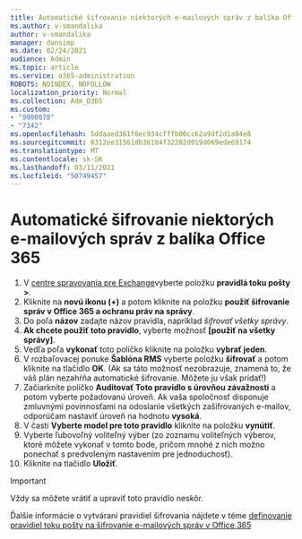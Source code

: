 ```yaml
---
title: Automatické šifrovanie niektorých e-mailových správ z balíka Office 365
ms.author: v-smandalika
author: v-smandalika
manager: dansimp
ms.date: 02/24/2021
audience: Admin
ms.topic: article
ms.service: o365-administration
ROBOTS: NOINDEX, NOFOLLOW
localization_priority: Normal
ms.collection: Adm_O365
ms.custom:
- "9000078"
- "7342"
ms.openlocfilehash: 5ddaaed361f6ec934cfffb00cc62a9df2d1a04e8
ms.sourcegitcommit: 6312ee31561db36104f32282d019d069ede69174
ms.translationtype: MT
ms.contentlocale: sk-SK
ms.lasthandoff: 03/11/2021
ms.locfileid: "50749457"
---
```

# <a name="automatically-encrypt-certain-email-messages-from-office-365"></a>Automatické šifrovanie niektorých e-mailových správ z balíka Office 365

1. V [centre spravovania pre Exchange](https://outlook.office365.com/ecp/)vyberte položku **pravidlá toku pošty >**. 
2. Kliknite na **novú ikonu (+)** a potom kliknite na položku **použiť šifrovanie správ v Office 365 a ochranu práv na správy**.
3. Do poľa **názov** zadajte názov pravidla, napríklad *šifrovať všetky správy*.
4. **Ak chcete použiť toto pravidlo**, vyberte možnosť **[použiť na všetky správy]**. 
5. Vedľa poľa **vykonať** toto políčko kliknite na položku **vybrať jeden**. 
6. V rozbaľovacej ponuke **Šablóna RMS** vyberte položku **šifrovať** a potom kliknite na tlačidlo **OK**. (Ak sa táto možnosť nezobrazuje, znamená to, že váš plán nezahŕňa automatické šifrovanie. Môžete ju však pridať!)
7. Začiarknite políčko **Auditovať Toto pravidlo s úrovňou závažnosti** a potom vyberte požadovanú úroveň. Ak vaša spoločnosť disponuje zmluvnými povinnosťami na odoslanie všetkých zašifrovaných e-mailov, odporúčam nastaviť úroveň na hodnotu **vysoká**.
8. V časti **Vyberte model pre toto pravidlo** kliknite na položku **vynútiť**. 
9. Vyberte ľubovoľný voliteľný výber (zo zoznamu voliteľných výberov, ktoré môžete vykonať v tomto bode, pričom mnohé z nich možno ponechať s predvoleným nastavením pre jednoduchosť).
10. Kliknite na tlačidlo **Uložiť**.

> [!IMPORTANT]
> Vždy sa môžete vrátiť a upraviť toto pravidlo neskôr.

Ďalšie informácie o vytváraní pravidiel šifrovania nájdete v téme [definovanie pravidiel toku pošty na šifrovanie e-mailových správ v Office 365](https://docs.microsoft.com/microsoft-365/compliance/define-mail-flow-rules-to-encrypt-email)

